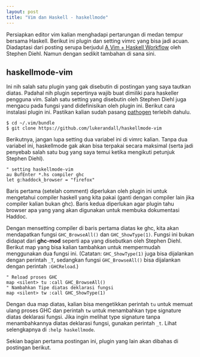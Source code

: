 ```yaml
---
layout: post
title: "Vim dan Haskell - haskellmode"
---
```


Persiapkan editor vim kalian menghadapi pertarungan di medan tempur bersama
Haskell. Berikut ini plugin dan setting vimrc yang bisa jadi acuan.
Diadaptasi dari posting serupa berjudul [A Vim + Haskell
Workflow][vimhaskell] oleh Stephen Diehl. Namun dengan sedikit tambahan
di sana sini.

## haskellmode-vim

Ini nih salah satu plugin yang gak disebutin di postingan yang saya tautkan
diatas. Padahal nih plugin sepertinya wajib buat dimiliki para haskeller
pengguna vim. Salah satu setting yang disebutin oleh Stephen Diehl juga
mengacu pada fungsi yand didefinisikan oleh plugin ini. Berikut cara
instalasi plugin ini. Pastikan kalian sudah pasang [pathogen][pathogen]
terlebih dahulu.

    $ cd ~/.vim/bundle
    $ git clone https://github.com/lukerandall/haskellmode-vim

Berikutnya, jangan lupa setting dua variabel ini di vimrc kalian. Tanpa dua
variabel ini, haskellmode gak akan bisa terpakai secara maksimal (serta jadi
penyebab salah satu bug yang saya temui ketika mengikuti petunjuk Stephen
Diehl).

    " setting haskellmode-vim
    au BufEnter *.hs compiler ghc
    let g:haddock_browser = "firefox"

Baris pertama (setelah comment) diperlukan oleh plugin ini untuk mengetahui
compiler haskell yang kita pakai (ganti dengan compiler lain jika compiler
kalian bukan ghc). Baris kedua diperlukan agar plugin tahu browser apa yang
yang akan digunakan untuk membuka dokumentasi Haddoc.

Dengan mensetting compiler di baris pertama diatas ke ghc, kita akan mendapatkan
fungsi `GHC_BrowseAll()` dan `GHC_ShowType(1)`. Fungsi ini bukan didapat
dari **ghc-mod** seperti apa yang disebutkan oleh Stephen Diehl. Berikut
map yang bisa kalian tambahkan untuk mempermudah menggunakan dua fungsi ini.
(Catatan: `GHC_ShowType(1)` juga bisa dijalankan dengan perintah `_T`,
sedangkan fungsi `GHC_BrowseAll()` bisa dijalankan dengan perintah
`:GHCReload`.)

    " Reload proses GHC
    map <silent> tu :call GHC_BrowseAll()
    " Nambahkan Tipe diatas deklarasi fungsi
    map <silent> tw :call GHC_ShowType(1)

Dengan dua map diatas, kalian bisa mengetikkan perintah `tu` untuk memuat
ulang proses GHC dan perintah `tw` untuk menambahkan type signature diatas
deklarasi fungsi. Jika ingin melihat type signature tanpa menambahkannya
diatas deklarasi fungsi, gunakan perintah `_t`. Lihat selengkapnya
di `:help haskellmode`.

Sekian bagian pertama postingan ini, plugin yang lain akan dibahas di
postingan berikut.

[vimhaskell]: http://www.stephendiehl.com/posts/vim_haskell.html
[pathogen]: https://github.com/tpope/vim-pathogen
